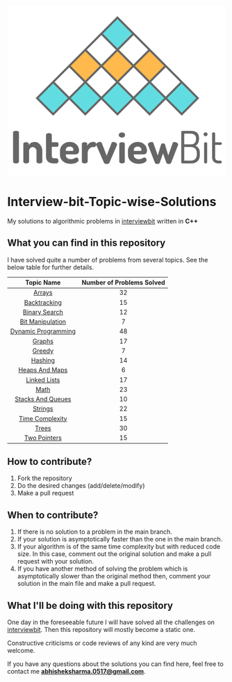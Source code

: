 <p align="center">
  <img src="iblogo.png">
</p>

# Interview-bit-Topic-wise-Solutions

My solutions to algorithmic problems in [interviewbit](https://interviewbit.com) written in **C++**

## What you can find in this repository

I have solved quite a number of problems from several topics. See the below table for further details. 

[//]: # (Run the py script to generate the below table.)

| Topic Name| Number of Problems Solved| 
|  :--------: |  :--------: | 
| [Arrays](https://github.com/black-shadows/Interview-bit-Topic-wise-Solutions/tree/master/Arrays)| 32| 
| [Backtracking](https://github.com/black-shadows/Interview-bit-Topic-wise-Solutions/tree/master/Backtracking)| 15| 
| [Binary Search](https://github.com/black-shadows/Interview-bit-Topic-wise-Solutions/tree/master/Binary%20Search)| 12| 
| [Bit Manipulation](https://github.com/black-shadows/Interview-bit-Topic-wise-Solutions/tree/master/Bit%20Manipulation)| 7| 
| [Dynamic Programming](https://github.com/black-shadows/Interview-bit-Topic-wise-Solutions/tree/master/Dynamic%20Programming)| 48| 
| [Graphs](https://github.com/black-shadows/Interview-bit-Topic-wise-Solutions/tree/master/Graphs)| 17| 
| [Greedy](https://github.com/black-shadows/Interview-bit-Topic-wise-Solutions/tree/master/Greedy)| 7| 
| [Hashing](https://github.com/black-shadows/Interview-bit-Topic-wise-Solutions/tree/master/Hashing)| 14| 
| [Heaps And Maps](https://github.com/black-shadows/Interview-bit-Topic-wise-Solutions/tree/master/Heaps%20and%20Maps)| 6| 
| [Linked Lists](https://github.com/black-shadows/Interview-bit-Topic-wise-Solutions/tree/master/Linked%20Lists)| 17| 
| [Math](https://github.com/black-shadows/Interview-bit-Topic-wise-Solutions/tree/master/Math)| 23| 
| [Stacks And Queues](https://github.com/black-shadows/Interview-bit-Topic-wise-Solutions/tree/master/Stacks%20and%20Queues)| 10| 
| [Strings](https://github.com/black-shadows/Interview-bit-Topic-wise-Solutions/tree/master/Strings)| 22|
| [Time Complexity](https://github.com/black-shadows/Interview-bit-Topic-wise-Solutions/tree/master/Time%20Complexity)| 15| 
| [Trees](https://github.com/black-shadows/Interview-bit-Topic-wise-Solutions/tree/master/Trees)| 30| 
| [Two Pointers](https://github.com/black-shadows/Interview-bit-Topic-wise-Solutions/tree/master/Two%20Pointers)| 15| 


## How to contribute?

1. Fork the repository 
2. Do the desired changes (add/delete/modify)
3. Make a pull request

## When to contribute?

1. If there is no solution to a problem in the main branch.
2. If your solution is asymptotically faster than the one in the main branch.
3. If your algorithm is of the same time complexity but with reduced code size. In this case, comment out the original solution and make a pull request with your solution.
4. If you have another method of solving the problem which is asymptotically slower than the original method then, comment your solution in the main file and make a pull request.


## What I'll be doing with this repository

One day in the foreseeable future I will have solved all the challenges on [interviewbit](https://www.interviewbit.com).
Then this repository will mostly become a static one.

Constructive criticisms or code reviews of any kind are very much welcome.

If you have any questions about the solutions you can find here, feel free to contact me **abhisheksharma.0517@gmail.com**.
